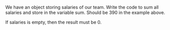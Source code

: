 We have an object storing salaries of our team.
Write the code to sum all salaries and store in the variable sum. Should be 390 in the example above.

If salaries is empty, then the result must be 0.